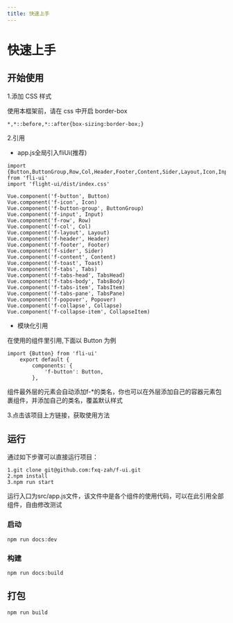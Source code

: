 ```yaml
---
title: 快速上手
---
```


# 快速上手

## 开始使用

1.添加 CSS 样式

使用本框架前，请在 css 中开启 border-box

    *,*::before,*::after{box-sizing:border-box;} 

2.引用

- app.js全局引入fliUi(推荐)
```
import {Button,ButtonGroup,Row,Col,Header,Footer,Content,Sider,Layout,Icon,Input,Toast,plugin,Tabs,TabsHead,TabsBody,TabsItem,Collapse,CollapseItem,Popover} from 'fli-ui'
import 'flight-ui/dist/index.css'

Vue.component('f-button', Button)
Vue.component('f-icon', Icon)
Vue.component('f-button-group', ButtonGroup)
Vue.component('f-input', Input)
Vue.component('f-row', Row)
Vue.component('f-col', Col)
Vue.component('f-layout', Layout)
Vue.component('f-header', Header)
Vue.component('f-footer', Footer)
Vue.component('f-sider', Sider)
Vue.component('f-content', Content)
Vue.component('f-toast', Toast)
Vue.component('f-tabs', Tabs)
Vue.component('f-tabs-head', TabsHead)
Vue.component('f-tabs-body', TabsBody)
Vue.component('f-tabs-item', TabsItem)
Vue.component('f-tabs-pane', TabsPane)
Vue.component('f-popover', Popover)
Vue.component('f-collapse', Collapse)
Vue.component('f-collapse-item', CollapseItem)

```
- 模块化引用

在使用的组件里引用,下面以 Button 为例
```
import {Button} from 'fli-ui'
    export default {
        components: {
            'f-button': Button,
        },
```

组件最外层的元素会自动添加f-*的类名，你也可以在外层添加自己的容器元素包裹组件，并添加自己的类名，覆盖默认样式

3.点击该项目上方链接，获取使用方法

## 运行

通过如下步骤可以直接运行项目：

    1.git clone git@github.com:fxq-zah/f-ui.git
    2.npm install
    3.npm run start
运行入口为src/app.js文件，该文件中是各个组件的使用代码，可以在此引用全部组件，自由修改测试

### 启动

    npm run docs:dev

### 构建

    npm run docs:build
    
## 打包

    npm run build